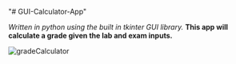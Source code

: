 "# GUI-Calculator-App" 

*Written in python using the built in tkinter GUI library.*
**This app will calculate a grade given the lab and exam inputs.**

![gradeCalculator](https://user-images.githubusercontent.com/62812999/222890020-9558c392-f7da-4092-a12b-dd2a200709c8.png)
